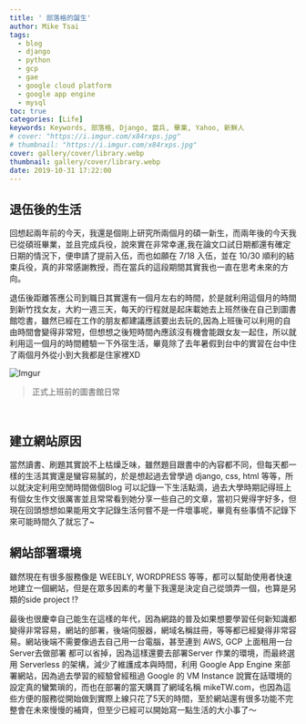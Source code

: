 ```yaml
---
title: ' 部落格的誕生'
author: Mike Tsai
tags:
  - blog
  - django
  - python
  - gcp
  - gae
  - google cloud platform
  - google app engine
  - mysql
toc: true
categories: [Life]
keywords: Keywords, 部落格, Django, 當兵, 畢業, Yahoo, 新鮮人
# cover: "https://i.imgur.com/x84rxps.jpg"
# thumbnail: "https://i.imgur.com/x84rxps.jpg"
cover: gallery/cover/library.webp
thumbnail: gallery/cover/library.webp
date: 2019-10-31 17:22:00
---
```


## 退伍後的生活

回想起兩年前的今天，我還是個剛上研究所兩個月的碩一新生，而兩年後的今天我已從碩班畢業，並且完成兵役，說來實在非常幸運,我在論文口試日期都還有確定日期的情況下，便申請了提前入伍，而也如願在 7/18 入伍，並在 10/30 順利的結束兵役，真的非常感謝教授，而在當兵的這段期間其實我也一直在思考未來的方向。

退伍後距離答應公司到職日其實還有一個月左右的時間，於是就利用這個月的時間到新竹找女友，大約一週三天，每天的行程就是起床載她去上班然後在自己到圖書館唸書，雖然已經在工作的朋友都建議應該要出去玩的,因為上班後可以利用的自由時間會變得非常短，但想想之後短時間內應該沒有機會能跟女友一起住，所以就利用這一個月的時間體驗一下外宿生活，畢竟除了去年暑假到台中的實習在台中住了兩個月外從小到大我都是住家裡XD
<!-- more -->

![Imgur](https://i.imgur.com/x84rxps.jpg)
> 正式上班前的圖書館日常


<br/>


## 建立網站原因
當然讀書、刷題其實說不上枯燥乏味，雖然題目跟書中的內容都不同，但每天都一樣的生活其實還是蠻容易膩的，於是想起過去曾學過 django, css, html 等等，所以就決定利用空閒時間做個Blog 可以記錄一下生活點滴，過去大學時期記得班上有個女生作文很厲害並且常常看到她分享一些自己的文章，當初只覺得字好多，但現在回頭想想如果能用文字記錄生活何嘗不是一件壞事呢，畢竟有些事情不記錄下來可能時間久了就忘了~

## 網站部署環境
雖然現在有很多服務像是 WEEBLY, WORDPRESS 等等，都可以幫助使用者快速地建立一個網站，但是在眾多因素的考量下我還是決定自己從頭弄一個，也算是另類的side project !? 

最後也很慶幸自己能生在這樣的年代，因為網路的普及如果想要學習任何新知識都變得非常容易，網站的部署，後端伺服器，網域名稱註冊，等等都已經變得非常容易。網站後端不需要像過去自己用一台電腦，甚至連到 AWS, GCP 上面租用一台Server去做部署 都可以省掉，因為這樣還要去部署Server 作業的環境，而最終選用 Serverless 的架構，減少了維護成本與時間，利用 Google App Engine 來部署網站，因為過去學習的經驗曾經租過 Google 的 VM Instance 說實在話環境的設定真的蠻繁瑣的，而也在部署的當天購買了網域名稱 mikeTW.com，也因為這些方便的服務從開始做到實際上線只花了5天的時間，至於網站還有很多功能不完整會在未來慢慢的補齊，但至少已經可以開始寫一點生活的大小事了～








